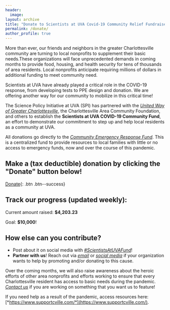 ```yaml
---
header:
  image: 
layout: archive
title: "Donate to Scientists at UVA Covid-19 Community Relief Fundraiser"
permalink: /donate/
author_profile: true
---
```



More than ever, our friends and neighbors in the greater Charlottesville community are turning to local nonprofits to supplement their basic needs.These organizations will face unprecedented demands in coming months to provide food, housing, and health security for tens of thousands of area residents. Local nonprofits anticipate requiring millions of dollars in additional funding to meet community need.

Scientists at UVA have already played a critical role in the COVID-19 response, from developing tests to PPE design and donation. We are offering another way for our community to mobilize in this critical time!

The Science Policy Initiative at UVA (SPI) has partnered with the [*United Way of Greater Charlottesville*](https://unitedwaycville.org/), the Charlottesville Area Community Foundation, and others to establish the **Scientists at UVA COVID-19 Community Fund**, an effort to demonstrate our commitment to step up and help local residents as a community at UVA. 

All donations go directly to the [*Community Emergency Response Fund*](https://www.dailyprogress.com/news/local/cacf-united-way-others-team-up-to-raise-funds-for/article_7108edb8-546f-5651-bbe0-fac1fc7dbed7.html). This is a centralized fund to provide resources to local families with little or no access to emergency funds, now and over the course of this pandemic.

 
## **Make a (tax deductible) donation by clicking the "Donate" button below!**
 
[Donate](https://app.mobilecause.com/form/Hn0mYg?vid=6cxd0){: .btn .btn--success}
 
## **Track our progress (updated weekly):**
 
Current amount raised: **$4,203.23**

<link rel="stylesheet" type="text/css" href="loading-bar.css"/>
<script type="text/javascript" src="loading-bar.js"></script>
<div class="ldBar"></div>
 
Goal: **$10,000**!

## **How else can you contribute?**
- Post about it on social media with [*#ScientistsAtUVAFund*](https://twitter.com/hashtag/ScientistsatUVAFund?src=hashtag_click)!
- **Partner with us**! Reach out via [*email*](mailto:spi-exec@virginia.edu) or [*social media*](https://twitter.com/SPIatUVA) if your organization wants to help by promoting and/or donating to this cause. 


Over the coming months, we will also raise awareness about the heroic efforts of other area nonprofits and efforts working to ensure that every Charlottesville resident has access to basic needs during the pandemic. [*Contact us*](mailto:spi-exec@virginia.edu) if you are working on something that you want us to feature!

If you need help as a result of the pandemic, access resources here: [*https://www.supportcville.com/*](https://www.supportcville.com/). 



